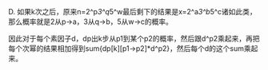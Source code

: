 D. 如果k次之后，原来n=2^p*3^q*5^w最后剩下的结果是x=2^a*3^b*5^c诸如此类，那么概率就是2从p->a，3从q->b，5从w->c的概率。

   因此对于每个素因子d，dp出k步从p1到某个p2的概率，然后跟d^p2乘起来，再把每个次幂的结果相加得到sum{dp[k][p1->p2]*d^p2}，然后每个d的这个sum乘起来。
